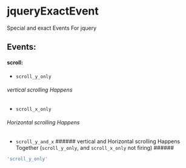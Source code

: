 jqueryExactEvent
================

Special and exact Events For jquery


Events:
-------
#### scroll: ####
- `scroll_y_only`
###### vertical scrolling Happens ######

- `scroll_x_only`
###### Horizontal scrolling Happens ######

- `scroll_y_and_x` ###### vertical and Horizontal scrolling Happens Together (`scroll_y_only`, and `scroll_x_only` not firing) ######


```javascript
'scroll_y_only'
```
